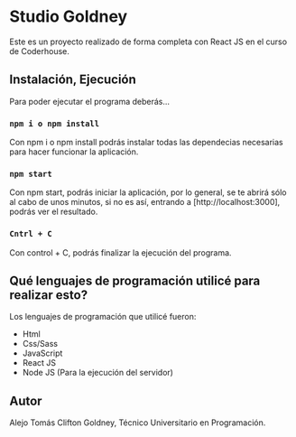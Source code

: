 # Studio Goldney

Este es un proyecto realizado de forma completa con React JS en el curso de Coderhouse.

## Instalación, Ejecución

Para poder ejecutar el programa deberás...

### `npm i o npm install`

Con npm i o npm install podrás instalar todas las dependecias necesarias para hacer funcionar la aplicación.

### `npm start`

Con npm start, podrás iniciar la aplicación, por lo general, se te abrirá sólo al cabo de unos minutos, si no es así, entrando a [http://localhost:3000], podrás ver el resultado.

### `Cntrl + C`

Con control + C, podrás finalizar la ejecución del programa.

## Qué lenguajes de programación utilicé para realizar esto?

Los lenguajes de programación que utilicé fueron:

* Html
* Css/Sass
* JavaScript
* React JS
* Node JS (Para la ejecución del servidor)

## Autor

Alejo Tomás Clifton Goldney, Técnico Universitario en Programación.